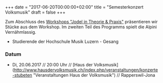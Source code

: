 ﻿+++
date = "2017-06-20T00:00:00+02:00"
title = "Semesterkonzert Volksmusik"
draft = false
+++

Zum Abschluss des [Workshops "Jodel in Theorie & Praxis"](https://www.hslu.ch/de-ch/musik/agenda/veranstaltungen/2017/06/20/semesterkonzert-volksmusik "Veranstaltungskalender HSLU") präsentieren wir Stücke aus dem Workshop. Im zweiten Teil des Programms spielt die Alpini Vernähmlassig.

* Studierende der Hochschule Musik Luzern - Gesang

### Datum

* Di, 20.06.2017 // 20:00 Uhr // [Haus der Volksmusik] (http://www.hausdervolksmusik.ch/index.php/veranstaltungen/konzerte-stubeten "Veranstaltungen Haus der Volksmusik") // Rapperswil-Jona